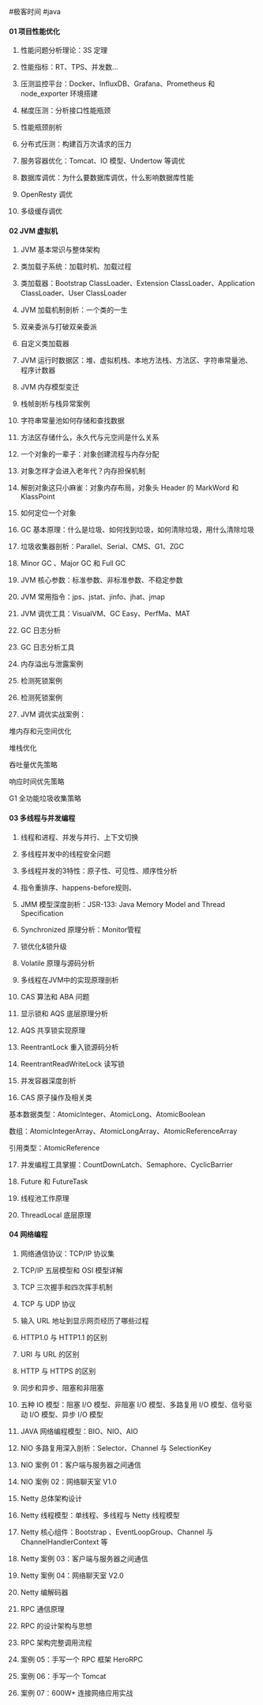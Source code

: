 #极客时间 #java 


#### 01 项目性能优化

1. 性能问题分析理论：3S 定理

2. 性能指标：RT、TPS、并发数...

3. 压测监控平台：Docker、InfluxDB、Grafana、Prometheus 和 node_exporter 环境搭建

4. 梯度压测：分析接口性能瓶颈

5. 性能瓶颈剖析

6. 分布式压测：构建百万次请求的压力

7. 服务容器优化：Tomcat、IO 模型、Undertow 等调优

8. 数据库调优：为什么要数据库调优，什么影响数据库性能

9. OpenResty 调优

10. 多级缓存调优

#### 02 JVM 虚拟机

1. JVM 基本常识与整体架构

2. 类加载子系统：加载时机、加载过程

3. 类加载器：Bootstrap ClassLoader、Extension ClassLoader、Application ClassLoader、User ClassLoader

4. JVM 加载机制剖析：一个类的一生

5. 双亲委派与打破双亲委派

6. 自定义类加载器

7. JVM 运行时数据区：堆、虚拟机栈、本地方法栈、方法区、字符串常量池、程序计数器

8. JVM 内存模型变迁

9. 栈帧剖析与栈异常案例

10. 字符串常量池如何存储和查找数据

11. 方法区存储什么，永久代与元空间是什么关系

12. 一个对象的一辈子：对象创建流程与内存分配

13. 对象怎样才会进入老年代？内存担保机制

14. 解剖对象这只小麻雀：对象内存布局，对象头 Header 的 MarkWord 和 KlassPoint

15. 如何定位一个对象

16. GC 基本原理：什么是垃圾、如何找到垃圾，如何清除垃圾，用什么清除垃圾

17. 垃圾收集器剖析：Parallel、Serial、CMS、G1、ZGC

18. Minor GC 、Major GC 和 Full GC

19. JVM 核心参数：标准参数、非标准参数、不稳定参数

20. JVM 常用指令：jps、jstat、jinfo、jhat、jmap

21. JVM 调优工具：VisualVM、GC Easy、PerfMa、MAT

22. GC 日志分析

23. GC 日志分析工具

24. 内存溢出与泄露案例

25. 检测死锁案例

26. 检测死锁案例

27. JVM 调优实战案例：

堆内存和元空间优化

堆栈优化

吞吐量优先策略

响应时间优先策略

G1 全功能垃圾收集策略

#### 03 多线程与并发编程

1. 线程和进程、并发与并行、上下文切换

2. 多线程并发中的线程安全问题

3. 多线程并发的3特性：原子性、可见性、顺序性分析

4. 指令重排序、happens-before规则、

5. JMM 模型深度剖析：JSR-133: Java Memory Model and Thread Specification

6. Synchronized 原理分析：Monitor管程

7. 锁优化&锁升级

8. Volatile 原理与源码分析

9. 多线程在JVM中的实现原理剖析

10. CAS 算法和 ABA 问题

11. 显示锁和 AQS 底层原理分析

12. AQS 共享锁实现原理

13. ReentrantLock 重入锁源码分析

14. ReentrantReadWriteLock 读写锁

15. 并发容器深度剖析

16. CAS 原子操作及相关类

基本数据类型：AtomicInteger、AtomicLong、AtomicBoolean

数组：AtomicIntegerArray、AtomicLongArray、AtomicReferenceArray

引用类型：AtomicReference

17. 并发编程工具掌握：CountDownLatch、Semaphore、CyclicBarrier

18. Future 和 FutureTask

19. 线程池工作原理

20. ThreadLocal 底层原理

#### 04 网络编程

1. 网络通信协议：TCP/IP 协议集

2. TCP/IP 五层模型和 OSI 模型详解

3. TCP 三次握手和四次挥手机制

4. TCP 与 UDP 协议

5. 输入 URL 地址到显示网页经历了哪些过程

6. HTTP1.0 与 HTTP1.1 的区别

7. URI 与 URL 的区别

8. HTTP 与 HTTPS 的区别

9. 同步和异步、阻塞和非阻塞

10. 五种 IO 模型：阻塞 I/O 模型、非阻塞 I/O 模型、多路复用 I/O 模型、信号驱动 I/O 模型、异步 I/O 模型

11. JAVA 网络编程模型：BIO、NIO、AIO

12. NIO 多路复用深入剖析：Selector、Channel 与 SelectionKey

13. NIO 案例 01：客户端与服务器之间通信

14. NIO 案例 02：网络聊天室 V1.0

15. Netty 总体架构设计

16. Netty 线程模型：单线程、多线程与 Netty 线程模型

17. Netty 核心组件：Bootstrap 、EventLoopGroup、Channel 与 ChannelHandlerContext 等

18. Netty 案例 03：客户端与服务器之间通信

19. Netty 案例 04：网络聊天室 V2.0

20. Netty 编解码器

21. RPC 通信原理

22. RPC 的设计架构与思想

23. RPC 架构完整调用流程

24. 案例 05：手写一个 RPC 框架 HeroRPC

25. 案例 06：手写一个 Tomcat

26. 案例 07：600W+ 连接网络应用实战
